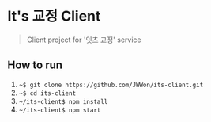 # It's 교정 Client

> Client project for '잇츠 교정' service

## How to run

1. `~$ git clone https://github.com/JWWon/its-client.git`
2. `~$ cd its-client`
3. `~/its-client$ npm install`
4. `~/its-client$ npm start`
